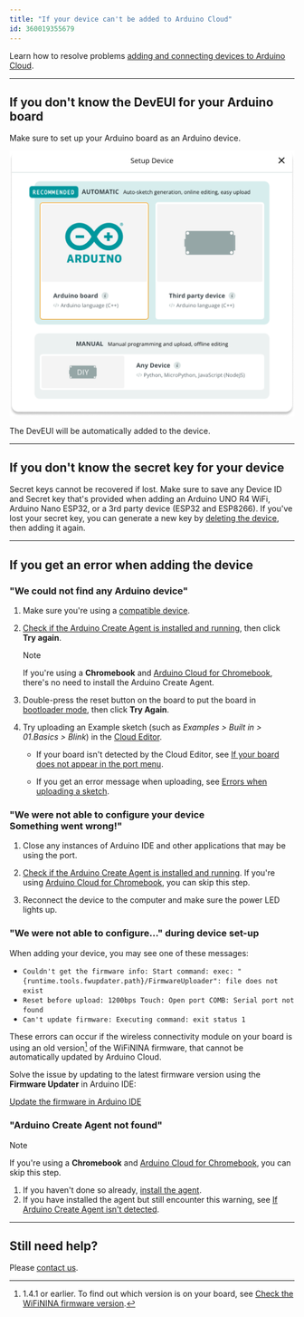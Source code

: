 ```yaml
---
title: "If your device can't be added to Arduino Cloud"
id: 360019355679
---
```


Learn how to resolve problems [adding and connecting devices to Arduino Cloud](https://support.arduino.cc/hc/en-us/articles/360016495559).

---

## If you don't know the DevEUI for your Arduino board

Make sure to set up your Arduino board as an Arduino device.

![Setup prompt, "Set up an Arduino device" is highlighted](img/setup-device-menu-highlighted.png)

The DevEUI will be automatically added to the device.

---

## If you don't know the secret key for your device

Secret keys cannot be recovered if lost. Make sure to save any Device ID and Secret key that's provided when adding an Arduino UNO R4 WiFi, Arduino Nano ESP32, or a 3rd party device (ESP32 and ESP8266). If you've lost your secret key, you can generate a new key by [deleting the device](https://support.arduino.cc/hc/en-us/articles/360018324700-How-to-delete-a-device-from-Arduino-IoT-cloud), then adding it again.

---

## If you get an error when adding the device

### "We could not find any Arduino device"

1. Make sure you're using a [compatible device](https://support.arduino.cc/hc/en-us/articles/360016077320-What-devices-can-be-used-with-Arduino-IoT-Cloud-).

2. [Check if the Arduino Create Agent is installed and running](https://support.arduino.cc/hc/en-us/articles/4980687506844-Check-if-the-Arduino-Create-Agent-is-installed-and-running), then click **Try again**.

   > [!NOTE]
   > If you're using a **Chromebook** and [Arduino Cloud for Chromebook](https://support.arduino.cc/hc/en-us/articles/360016495639-Use-Arduino-with-Chromebook), there's no need to install the Arduino Create Agent.

3. Double-press the reset button on the board to put the board in [bootloader mode](https://support.arduino.cc/hc/en-us/articles/5779192727068-Reset-your-board#bootloader-mode), then click **Try Again**.

4. Try uploading an Example sketch (such as _Examples > Built in > 01.Basics > Blink_) in the [Cloud Editor](https://support.arduino.cc/hc/en-us/articles/13809101080732-Open-the-Cloud-Editor).

   * If your board isn't detected by the Cloud Editor, see [If your board does not appear in the port menu](https://support.arduino.cc/hc/en-us/articles/4412955149586-If-your-board-does-not-appear-in-the-port-menu).

   * If you get an error message when uploading, see [Errors when uploading a sketch](https://support.arduino.cc/hc/en-us/articles/4403365313810-Errors-when-uploading-a-sketch).

### "We were not able to configure your device<br>Something went wrong!"

1. Close any instances of Arduino IDE and other applications that may be using the port.

2. [Check if the Arduino Create Agent is installed and running](https://support.arduino.cc/hc/en-us/articles/4980687506844-Check-if-the-Arduino-Create-Agent-is-installed-and-running). If you're using [Arduino Cloud for Chromebook](https://support.arduino.cc/hc/en-us/articles/360016495639-Use-Arduino-with-Chromebook), you can skip this step.

3. Reconnect the device to the computer and make sure the power LED lights up.

### "We were not able to configure..." during device set-up

When adding your device, you may see one of these messages:

* `Couldn't get the firmware info: Start command: exec: "{runtime.tools.fwupdater.path}/FirmwareUploader": file does not exist`
* `Reset before upload: 1200bps Touch: Open port COMB: Serial port not found`
* `Can't update firmware: Executing command: exit status 1`

These errors can occur if the wireless connectivity module on your board is using an old version[^nina] of the WiFiNINA firmware, that cannot be automatically updated by Arduino Cloud.

[^nina]: 1.4.1 or earlier. To find out which version is on your board, see [Check the WiFiNINA firmware version](https://support.arduino.cc/hc/en-us/articles/9398559561244-Check-the-WiFiNINA-firmware-version).

Solve the issue by updating to the latest firmware version using the **Firmware Updater** in Arduino IDE:

<a class="link-chevron-right" href="https://support.arduino.cc/hc/en-us/articles/360013896579-Use-the-Firmware-Updater-in-Arduino-IDE">Update the firmware in Arduino IDE</a>

### "Arduino Create Agent not found"

> [!NOTE]
> If you're using a **Chromebook** and [Arduino Cloud for Chromebook](https://support.arduino.cc/hc/en-us/articles/360016495639-Use-Arduino-with-Chromebook), you can skip this step.

1. If you haven't done so already, [install the agent](https://create.arduino.cc/getting-started/plugin/welcome).
2. If you have installed the agent but still encounter this warning, see [If Arduino Create Agent isn't detected](https://support.arduino.cc/hc/en-us/articles/360016466600-Warning-To-upload-a-sketch-via-USB-port-make-sure-the-Agent-is-installed-and-running-on-this-computer).

---

## Still need help?

Please [contact us](https://www.arduino.cc/en/contact-us/).

<!-- markdownlint-disable-file HC001 -->
<!-- markdownlint-disable-file MD026 -->
